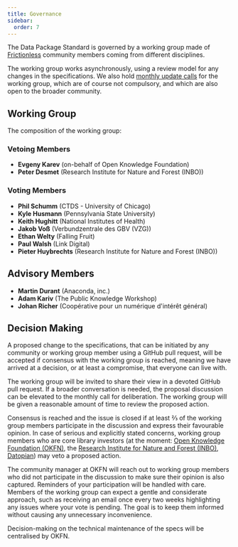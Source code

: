```yaml
---
title: Governance
sidebar:
  order: 7
---
```


The Data Package Standard is governed by a working group made of [Frictionless](https://frictionlessdata.io/) community members coming from different disciplines.

The working group works asynchronously, using a review model for any changes in the specifications. We also hold [monthly update calls](https://forms.gle/UEqGnYKESqqw1LeW7) for the working group, which are of course not compulsory, and which are also open to the broader community.

## Working Group

The composition of the working group:

### Vetoing Members

- **Evgeny Karev** (on-behalf of Open Knowledge Foundation)
- **Peter Desmet** (Research Institute for Nature and Forest (INBO))

### Voting Members

- **Phil Schumm** (CTDS - University of Chicago)
- **Kyle Husmann** (Pennsylvania State University)
- **Keith Hughitt** (National Institutes of Health)
- **Jakob Voß** (Verbundzentrale des GBV (VZG))
- **Ethan Welty** (Falling Fruit)
- **Paul Walsh** (Link Digital)
- **Pieter Huybrechts** (Research Institute for Nature and Forest (INBO))

## Advisory Members

- **Martin Durant** (Anaconda, inc.)
- **Adam Kariv** (The Public Knowledge Workshop)
- **Johan Richer** (Coopérative pour un numérique d'intérêt général)

## Decision Making

A proposed change to the specifications, that can be initiated by any community or working group member using a GitHub pull request, will be accepted if consensus with the working group is reached, meaning we have arrived at a decision, or at least a compromise, that everyone can live with.

The working group will be invited to share their view in a devoted GitHub pull request. If a broader conversation is needed, the proposal discussion can be elevated to the monthly call for deliberation. The working group will be given a reasonable amount of time to review the proposed action.

Consensus is reached and the issue is closed if at least ⅔ of the working group members participate in the discussion and express their favourable opinion. In case of serious and explicitly stated concerns, working group members who are core library investors (at the moment: [Open Knowledge Foundation (OKFN)](https://okfn.org/), the [Research Institute for Nature and Forest (INBO)](https://www.vlaanderen.be/inbo/en-gb/homepage/), [Datopian](https://www.datopian.com/)) may veto a proposed action.

The community manager at OKFN will reach out to working group members who did not participate in the discussion to make sure their opinion is also captured. Reminders of your participation will be handled with care. Members of the working group can expect a gentle and considerate approach, such as receiving an email once every two weeks highlighting any issues where your vote is pending. The goal is to keep them informed without causing any unnecessary inconvenience.

Decision-making on the technical maintenance of the specs will be centralised by OKFN.
